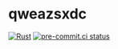 # qweazsxdc

[![Rust](https://github.com/sadikkuzu/qweazsxdc/actions/workflows/rust.yml/badge.svg)](https://github.com/sadikkuzu/qweazsxdc/actions/workflows/rust.yml)
[![pre-commit.ci status](https://results.pre-commit.ci/badge/github/sadikkuzu/qweazsxdc/main.svg)](https://results.pre-commit.ci/latest/github/sadikkuzu/qweazsxdc/main)
